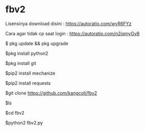 # fbv2

Lisensinya download disini : https://autoratio.com/wvR6FYz

Cara agar tidak cp saat login : https://autoratio.com/n2iqmyGv8

$ pkg update && pkg upgrade

$pkg install python2

$pkg install git

$pip2 install mechanize

$pip2 install requests

$git clone https://github.com/kangcoli/fbv2

$ls

$cd fbv2

$python2 fbv2.py
